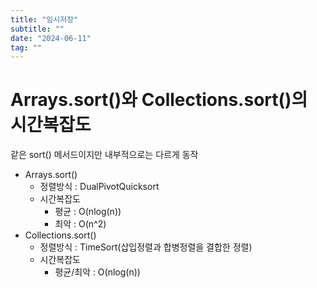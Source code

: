 ```yaml
---
title: "임시저장"
subtitle: ""
date: "2024-06-11"
tag: ""
---
```


# Arrays.sort()와 Collections.sort()의 시간복잡도

같은 sort() 메서드이지만 내부적으로는 다르게 동작

-   Arrays.sort()
    -   정렬방식 : DualPivotQuicksort
    -   시간복잡도
        -   평균 : O(nlog(n))
        -   최악 : O(n^2)
-   Collections.sort()
    -   정렬방식 : TimeSort(삽입정렬과 합병정렬을 결합한 정렬)
    -   시간복잡도
        -   평균/최악 : O(nlog(n))
